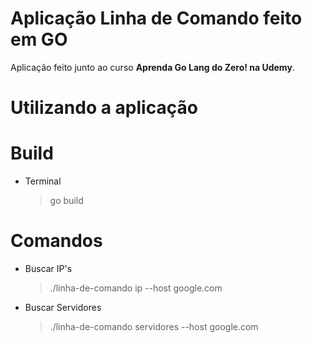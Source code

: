 # Aplicação Linha de Comando feito em GO

Aplicação feito junto ao curso **Aprenda Go Lang do Zero! na Udemy**.


# Utilizando a aplicação

# Build

- Terminal

	> go build


# Comandos

- Buscar IP's

	> ./linha-de-comando ip --host google.com

- Buscar Servidores

	> ./linha-de-comando servidores --host google.com
